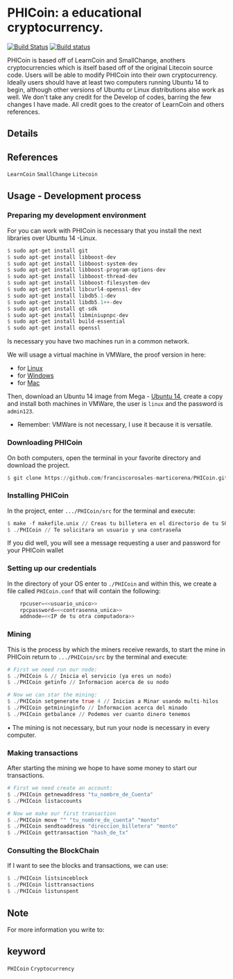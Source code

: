 # PHICoin: a educational cryptocurrency.

[![Build Status](https://travis-ci.org/ChrisRackauckas/ExamplePackage.jl.svg?branch=master)](https://travis-ci.org/ChrisRackauckas/ExamplePackage.jl)
[![Build status](https://ci.appveyor.com/api/projects/status/9iuvdt0j0mw6au0k?svg=true)](https://ci.appveyor.com/project/ChrisRackauckas/examplepackage-jl)

PHICoin is based off of LearnCoin and SmallChange, anothers cryptocurrencies which is itself based off of the original Litecoin source code. Users will be able to modify PHICoin into their own cryptocurrency. Ideally users should have at least two computers running Ubuntu 14 to begin, although other versions of Ubuntu or Linux distributions also work as well.
We don't take any credit for the Develop of codes, barring the few changes I have made. All credit goes to the creator of LearnCoin and others references.

## Details


## References
`LearnCoin`
`SmallChange`
`Litecoin`

## Usage - Development process

### Preparing my development environment

For you can work with PHICoin is necessary that you install the next libraries over Ubuntu 14 -Linux.

```julia
$ sudo apt-get install git
$ sudo apt-get install libboost-dev
$ sudo apt-get install libboost-system-dev
$ sudo apt-get install libboost-program-options-dev
$ sudo apt-get install libboost-thread-dev
$ sudo apt-get install libboost-filesystem-dev
$ sudo apt-get install libcurl4-openssl-dev
$ sudo apt-get install libdb5.1-dev
$ sudo apt-get install libdb5.1++-dev
$ sudo apt-get install qt-sdk
$ sudo apt-get install libminiupnpc-dev
$ sudo apt-get install build-essential
$ sudo apt-get install openssl
```

Is necessary you have two machines run in a common network.

We will usage a virtual machine in VMWare, the proof version in here:
- for [Linux][Linux]
- for [Windows][Windows]
- for [Mac][Mac]

Then, download an Ubuntu 14 image from Mega - [Ubuntu 14][Ubuntu 14], create a copy and install both machines in VMWare, the user is `linux` and the password is `admin123`.
* Remember: VMWare is not necessary, I use it because it is versatile.


### Downloading PHICoin
On both computers, open the terminal in your favorite directory and download the project.
```julia
$ git clone https://github.com/franciscorosales-marticorena/PHICoin.git
```

### Installing PHICoin
In the project, enter `.../PHICoin/src` for the terminal and execute:
```julia
$ make -f makefile.unix	// Creas tu billetera en el directorio de tu SO
$ ./PHICoin	// Te solicitara un usuario y una contraseña
```
If you did well, you will see a message requesting a user and password for your PHICoin wallet

### Setting up our credentials
In the directory of your OS enter to `./PHICoin` and within this, we create a file called `PHICoin.conf` that will contain the following:
```julia
	rpcuser=<<usuario_unico>>
	rpcpassword=<<contrasenna_unica>>
	addnode=<<IP de tu otra computadora>>
```

### Mining
This is the process by which the miners receive rewards, to start the mine in PHICoin return to `.../PHICoin/src` by the terminal and execute:
```julia
# First we need run our node:
$ ./PHICoin & // Inicia el servicio (ya eres un nodo)
$ ./PHICoin getinfo // Informacion acerca de su nodo

# Now we can star the mining:
$ ./PHICoin setgenerate true 4 // Inicias a Minar usando multi-hilos
$ ./PHICoin getmininginfo // Informacion acerca del minado
$ ./PHICoin getbalance // Podemos ver cuanto dinero tenemos
```
•	The mining is not necessary, but run your node is necessary in every computer.

### Making transactions
After starting the mining we hope to have some money to start our transactions.
```julia
# First we need create an account:
$ ./PHICoin getnewaddress "tu_nombre_de_Cuenta"
$ ./PHICoin listaccounts

# Now we make our first transaction
$ ./PHICoin move "" "tu_nombre_de_cuenta" "monto"
$ ./PHICoin sendtoaddress "direccion_billetera" "monto"
$ ./PHICoin gettransaction "hash_de_tx"
```
### Consulting the BlockChain
If I want to see the blocks and transactions, we can use:
```julia
$ ./PHICoin listsinceblock
$ ./PHICoin listtransactions
$ ./PHICoin listunspent
```

## Note
For more information you write to: 

## keyword
`PHICoin`
`Cryptocurrency`


[Linux]:https://www.vmware.com/products/workstation-for-linux.html
[Windows]:https://www.vmware.com/products/workstation.html
[Mac]:https://www.vmware.com/products/fusion.html
[Ubuntu 14]:https://mega.nz/#!0TBUyaLD!3g65KW6DkIsS15vuWchMEaTT2Xomg_RstXZbSDjQKK4
